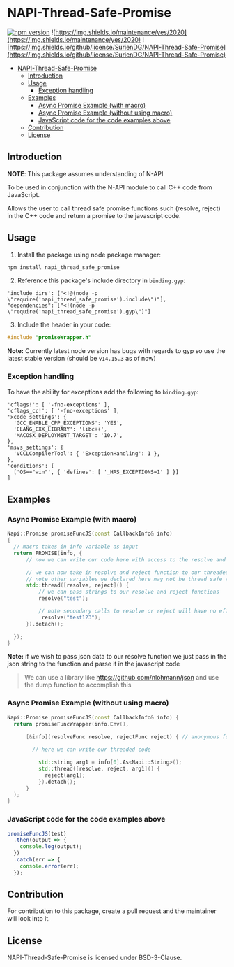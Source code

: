 # NAPI-Thread-Safe-Promise

[![npm version](https://badge.fury.io/js/napi_thread_safe_promise.svg)](https://badge.fury.io/js/napi_thread_safe_promise)
![https://img.shields.io/maintenance/yes/2020](https://img.shields.io/maintenance/yes/2020)
![https://img.shields.io/github/license/SurienDG/NAPI-Thread-Safe-Promise](https://img.shields.io/github/license/SurienDG/NAPI-Thread-Safe-Promise)

- [NAPI-Thread-Safe-Promise](#napi-thread-safe-promise)
  - [Introduction](#introduction)
  - [Usage](#usage)
    - [Exception handling](#exception-handling)
  - [Examples](#examples)
    - [Async Promise Example (with macro)](#async-promise-example-with-macro)
    - [Async Promise Example (without using macro)](#async-promise-example-without-using-macro)
    - [JavaScript code for the code examples above](#javascript-code-for-the-code-examples-above)
  - [Contribution](#contribution)
  - [License](#license)

## Introduction

**NOTE**: This package assumes understanding of N-API

To be used in conjunction with the N-API module to call C++ code from JavaScript.  

Allows the user to call thread safe promise functions such (resolve, reject) in the C++ code and return a promise to the javascript code.

## Usage

1. Install the package using node package manager: 

```sh
npm install napi_thread_safe_promise
```

2. Reference this package's include directory in `binding.gyp`:

```gyp
'include_dirs': ["<!@(node -p \"require('napi_thread_safe_promise').include\")"],
"dependencies": ["<!(node -p \"require('napi_thread_safe_promise').gyp\")"]
```

3. Include the header in your code:

```C++
#include "promiseWrapper.h"
```

**Note:** Currently latest node version has bugs with regards to gyp so use the latest stable version (should be `v14.15.3` as of now)

### Exception handling

To have the ability for exceptions add the following to `binding.gyp`:

```gyp
'cflags!': [ '-fno-exceptions' ],
'cflags_cc!': [ '-fno-exceptions' ],
'xcode_settings': {
  'GCC_ENABLE_CPP_EXCEPTIONS': 'YES',
  'CLANG_CXX_LIBRARY': 'libc++',
  'MACOSX_DEPLOYMENT_TARGET': '10.7',
},
'msvs_settings': {
  'VCCLCompilerTool': { 'ExceptionHandling': 1 },
},
'conditions': [
  ['OS=="win"', { 'defines': [ '_HAS_EXCEPTIONS=1' ] }]
]
```

## Examples

### Async Promise Example (with macro)

```C++
Napi::Promise promiseFuncJS(const CallbackInfo& info)
{
  // macro takes in info variable as input
  return PROMISE(info, {
      // now we can write our code here with access to the resolve and reject functions

      // we can now take in resolve and reject function to our threaded function because they are thread safe
      // note other variables we declared here may not be thread safe (ex. info variable is not thread safe) 
      std::thread([resolve, reject]() {
          // we can pass strings to our resolve and reject functions
          resolve("test");

          // note secondary calls to resolve or reject will have no effect
           resolve("test123");
      }).detach();

  });
}
```
**Note:** if we wish to pass json data to our resolve function we just pass in the json string to the function and parse it in the javascript code
> We can use a library like https://github.com/nlohmann/json and use the dump function to accomplish this

### Async Promise Example (without using macro)
```C++
Napi::Promise promiseFuncJS(const CallbackInfo& info) {
  return promiseFuncWrapper(info.Env(),
      
      [&info](resolveFunc resolve, rejectFunc reject) { // anonymous function passed to thread safe resolve and reject functions

        // here we can write our threaded code

          std::string arg1 = info[0].As<Napi::String>();
          std::thread([resolve, reject, arg1]() {
            reject(arg1);
          }).detach();
      }
  );
}
```

### JavaScript code for the code examples above

```Javascript
promiseFuncJS(test)
  .then(output => {
    console.log(output);
  })
  .catch(err => {
    console.error(err);
  });
```

## Contribution

For contribution to this package, create a pull request and the maintainer will look into it. 

## License

NAPI-Thread-Safe-Promise is licensed under BSD-3-Clause.
